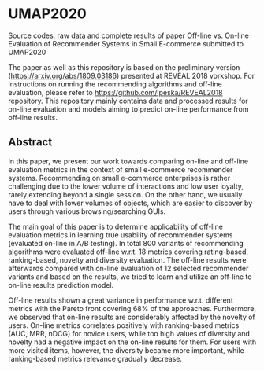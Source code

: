 # UMAP2020
Source codes, raw data and complete results of  paper Off-line vs. On-line Evaluation of Recommender Systems in Small E-commerce submitted to UMAP2020

The paper as well as this repository is based on the preliminary version (https://arxiv.org/abs/1809.03186) presented at REVEAL 2018 vorkshop. For instructions on running the recommending algorithms and off-line evaluation, please refer to https://github.com/lpeska/REVEAL2018 repository. This repository mainly contains data and processed results for on-line evaluation and models aiming to predict on-line performance from off-line results.

## Abstract
In this paper, we present our work towards comparing on-line and off-line evaluation metrics in the context of small e-commerce recommender systems. Recommending on small e-commerce enterprises is rather challenging due to the lower volume of interactions and low user loyalty, rarely extending beyond a single session. On the other hand, we usually have to deal with lower volumes of objects, which are easier to discover by users through various browsing/searching GUIs.

The main goal of this paper is to determine applicability of off-line evaluation metrics in learning true usability of recommender systems (evaluated on-line in A/B testing). In total 800 variants of recommending algorithms were evaluated off-line w.r.t. 18 metrics covering rating-based, ranking-based, novelty and diversity evaluation. The off-line results were afterwards compared with on-line evaluation of 12 selected recommender variants and based on the results, we tried to learn and utilize an off-line to on-line results prediction model.

Off-line results shown a great variance in performance w.r.t. different metrics with the Pareto front covering 68\% of the approaches. Furthermore, we observed that on-line results are considerably affected by the novelty of users. On-line metrics correlates positively with ranking-based metrics (AUC, MRR, nDCG) for novice users, while too high values of diversity and novelty had a negative impact on the on-line results for them. For users with more visited items, however, the diversity became more important, while ranking-based metrics relevance gradually decrease.
